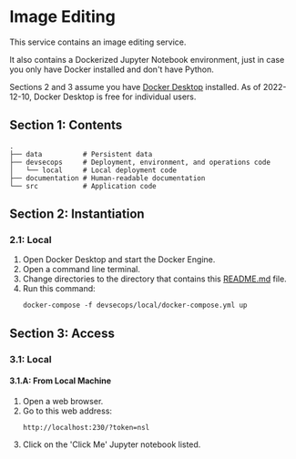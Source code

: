 # Image Editing

This service contains an image editing service.

It also contains a Dockerized Jupyter Notebook environment, just in case you only have Docker installed and don't have Python.

Sections 2 and 3 assume you have [Docker Desktop](https://www.docker.com/products/docker-desktop/) installed. As of 2022-12-10, Docker Desktop is free for individual users.

## Section 1: Contents

```
.
├── data          # Persistent data
├── devsecops     # Deployment, environment, and operations code
│   └── local     # Local deployment code
├── documentation # Human-readable documentation
└── src           # Application code
```

## Section 2: Instantiation

### 2.1: Local

1. Open Docker Desktop and start the Docker Engine.
2. Open a command line terminal.
3. Change directories to the directory that contains this [README.md](README.md) file.
4. Run this command:
    ```
    docker-compose -f devsecops/local/docker-compose.yml up
    ```

## Section 3: Access

### 3.1: Local

#### 3.1.A: From Local Machine

1. Open a web browser.
2. Go to this web address:
    ```
    http://localhost:230/?token=nsl
    ```
3. Click on the 'Click Me' Jupyter notebook listed.